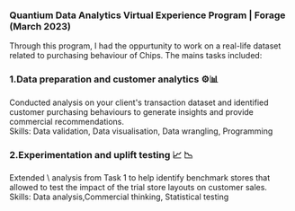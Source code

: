 
### Quantium Data Analytics Virtual Experience Program | Forage     (March 2023)

Through this program, I had the oppurtunity to work on a real-life dataset related to purchasing behaviour of Chips. The mains tasks included: <br/>

  ### **1.Data preparation and customer analytics**  ⚙️📊  <br/>
  
 Conducted analysis on your client's transaction dataset and identified customer purchasing behaviours to generate insights and provide commercial recommendations. <br/>
 Skills: Data validation, Data visualisation, Data wrangling, Programming


### **2.Experimentation and uplift testing** 📈 📉<br/>
 
Extended \ analysis from Task 1 to help  identify benchmark stores that allowed to test the impact of the trial store layouts on customer sales.<br/>
Skills: Data analysis,Commercial thinking, Statistical testing

